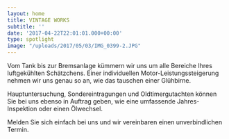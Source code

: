 ```yaml
---
layout: home
title: VINTAGE WORKS
subtitle: ''
date: '2017-04-22T22:01:01.000+00:00'
type: spotlight
image: "/uploads/2017/05/03/IMG_0399-2.JPG"
---
```



Vom Tank bis zur Bremsanlage kümmern wir uns um alle Bereiche
Ihres luftgekühlten Schätzchens.
Einer individuellen Motor-Leistungssteigerung nehmen wir uns genau so an,
wie das tauschen einer Glühbirne.

Hauptuntersuchung, Sondereintragungen und Oldtimergutachten
können Sie bei uns ebenso in Auftrag geben,
wie eine umfassende Jahres-Inspektion oder einen Ölwechsel.

Melden Sie sich einfach bei uns und wir vereinbaren einen unverbindlichen Termin.


